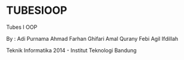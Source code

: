# TUBESIOOP
Tubes I OOP

By : 
Adi Purnama
Ahmad Farhan Ghifari
Amal Qurany
Febi Agil Ifdillah

Teknik Informatika 2014 - Institut Teknologi Bandung
      
